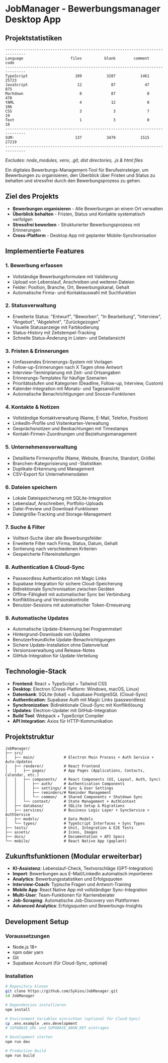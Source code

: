 # JobManager - Bewerbungsmanager Desktop App

## Projektstatistiken

```
-------------------------------------------------------------------------------
Language                     files          blank        comment           code
-------------------------------------------------------------------------------
TypeScript                     109           3287           1461          25723
JavaScript                      12             87             47            875
Markdown                         8             87              0            478
YAML                             4             12              0            106
CSS                              3              3              7             19
Text                             1              3              0             18
-------------------------------------------------------------------------------
SUM:                           137           3479           1515          27219
-------------------------------------------------------------------------------
```
*Excludes: node_modules, venv, .git, dist directories, .js & html files*

Ein digitales Bewerbungs-Management-Tool für Berufseinsteiger, um Bewerbungen zu organisieren, den Überblick über Fristen und Status zu behalten und stressfrei durch den Bewerbungsprozess zu gehen.

## Ziel des Projekts

- **Bewerbungen organisieren** - Alle Bewerbungen an einem Ort verwalten
- **Überblick behalten** - Fristen, Status und Kontakte systematisch verfolgen
- **Stressfrei bewerben** - Strukturierter Bewerbungsprozess mit Erinnerungen
- **Cross-Platform** - Desktop App mit geplanter Mobile-Synchronisation

## Implementierte Features

### 1. Bewerbung erfassen
- Vollständige Bewerbungsformulare mit Validierung
- Upload von Lebenslauf, Anschreiben und weiteren Dateien
- Felder: Position, Branche, Ort, Bewerbungskanal, Gehalt
- Automatische Firma- und Kontaktauswahl mit Suchfunktion

### 2. Statusverwaltung
- Erweiterte Status: "Entwurf", "Beworben", "In Bearbeitung", "Interview", "Angebot", "Abgelehnt", "Zurückgezogen"
- Visuelle Statusanzeige mit Farbkodierung
- Status-History mit Zeitstempel-Tracking
- Schnelle Status-Änderung in Listen- und Detailansicht

### 3. Fristen & Erinnerungen
- Umfassendes Erinnerungs-System mit Vorlagen
- Follow-up-Erinnerungen nach X Tagen ohne Antwort
- Interview-Terminplanung mit Zeit- und Ortsangaben
- Erinnerungs-Templates für häufige Szenarien
- Prioritätsstufen und Kategorien (Deadline, Follow-up, Interview, Custom)
- Kalender-Integration mit Monats- und Tagesansicht
- Automatische Benachrichtigungen und Snooze-Funktionen

### 4. Kontakte & Notizen
- Vollständige Kontaktverwaltung (Name, E-Mail, Telefon, Position)
- LinkedIn-Profile und Visitenkarten-Verwaltung
- Gesprächsnotizen und Beobachtungen mit Timestamps
- Kontakt-Firmen-Zuordnungen und Beziehungsmanagement

### 5. Unternehmensverwaltung
- Detaillierte Firmenprofile (Name, Website, Branche, Standort, Größe)
- Branchen-Kategorisierung und -Statistiken
- Duplikate-Erkennung und Management
- CSV-Export für Unternehmensdaten

### 6. Dateien speichern
- Lokale Dateispeicherung mit SQLite-Integration
- Lebenslauf, Anschreiben, Portfolio-Uploads
- Datei-Preview und Download-Funktionen
- Dateigröße-Tracking und Storage-Management

### 7. Suche & Filter
- Volltext-Suche über alle Bewerbungsfelder
- Erweiterte Filter nach Firma, Status, Datum, Gehalt
- Sortierung nach verschiedenen Kriterien
- Gespeicherte Filtereinstellungen

### 8. Authentication & Cloud-Sync
- Passwordless Authentication mit Magic Links
- Supabase Integration für sichere Cloud-Speicherung
- Bidirektionale Synchronisation zwischen Geräten
- Offline-Fähigkeit mit automatischer Sync bei Verbindung
- Konfliktlösung und Versionskontrolle
- Benutzer-Sessions mit automatischer Token-Erneuerung

### 9. Automatische Updates
- Automatische Update-Erkennung bei Programmstart
- Hintergrund-Downloads von Updates
- Benutzerfreundliche Update-Benachrichtigungen
- Sichere Update-Installation ohne Datenverlust
- Versionsverwaltung und Release-Notes
- GitHub-Integration für Update-Verteilung

## Technologie-Stack

- **Frontend**: React + TypeScript + Tailwind CSS
- **Desktop**: Electron (Cross-Platform: Windows, macOS, Linux)
- **Datenbank**: SQLite (lokal) + Supabase PostgreSQL (Cloud-Sync)
- **Authentication**: Supabase Auth mit Magic Links (passwordless)
- **Synchronization**: Bidirektionale Cloud-Sync mit Konfliktlösung
- **Updates**: Electron-Updater mit GitHub-Integration
- **Build Tool**: Webpack + TypeScript Compiler
- **API Integration**: Axios für HTTP-Kommunikation

## Projektstruktur

```
JobManager/
├── src/
│   ├── main/             # Electron Main Process + Auth Service + Auto-Updates
│   ├── renderer/         # React Frontend
│   │   ├── pages/        # App Pages (Applications, Contacts, Calendar, etc.)
│   │   ├── components/   # React Components (UI, Layout, Auth, Sync)
│   │   │   ├── auth/     # Authentication Components
│   │   │   ├── settings/ # Sync & User Settings
│   │   │   ├── reminders/# Reminder Management
│   │   │   └── common/   # Shared Components + Shutdown Sync
│   │   └── context/      # State Management + AuthContext
│   ├── database/         # SQLite Setup & Migrations
│   ├── services/         # Business Logic Layer + SyncService + AuthService
│   ├── models/           # Data Models
│   └── types/            # TypeScript Interfaces + Sync Types
├── tests/                # Unit, Integration & E2E Tests
├── assets/               # Icons, Images
├── docs/                 # Documentation + API Specs
└── mobile/               # React Native App (geplant)
```

## Zukunftsfunktionen (Modular erweiterbar)

- **KI-Assistenz**: Lebenslauf-Check, Textvorschläge (GPT-Integration)
- **Import**: Bewerbungen aus E-Mail/LinkedIn automatisch importieren
- **Analytics**: Bewerbungsstatistiken und Erfolgsquoten
- **Interview-Coach**: Typische Fragen und Antwort-Training
- **Mobile App**: React Native App mit vollständiger Sync-Integration
- **Multi-User**: Team-Funktionen für Karriereberater
- **Job-Scraping**: Automatische Job-Discovery von Plattformen
- **Advanced Analytics**: Erfolgsquoten und Bewerbungs-Insights

## Development Setup

### Voraussetzungen
- Node.js 18+
- npm oder yarn
- Git
- Supabase Account (für Cloud-Sync, optional)

### Installation
```bash
# Repository klonen
git clone https://github.com/Sykios/JobManager.git
cd JobManager

# Dependencies installieren
npm install

# Environment Variables einrichten (optional für Cloud-Sync)
cp .env.example .env.development
# SUPABASE_URL und SUPABASE_ANON_KEY eintragen

# Development starten
npm run dev

# Production Build
npm run build
```

